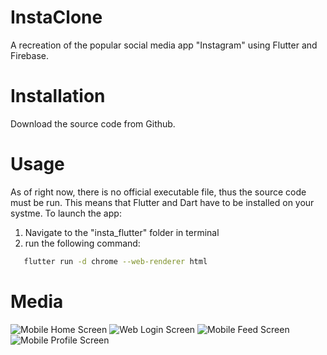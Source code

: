 # InstaClone
A recreation of the popular social media app "Instagram" using Flutter and Firebase.

# Installation
Download the source code from Github.

# Usage
As of right now, there is no official executable file, thus the source code must be run. This means that Flutter and Dart have to be installed on your systme. To launch the app:
1. Navigate to the "insta_flutter" folder in terminal
2. run the following command:
```bash
   flutter run -d chrome --web-renderer html
```
# Media
![Mobile Home Screen](https://github.com/haashirk20/instaClone/assets/114118228/8881a242-dfe1-4bc2-8923-15ba174e9ed5)
![Web Login Screen](https://github.com/haashirk20/instaClone/assets/114118228/7a784a99-547a-4730-a19e-9efe30f60729)
![Mobile Feed Screen](https://github.com/haashirk20/instaClone/assets/114118228/1cc44770-ce90-470e-be48-6c24f1180bca)
![Mobile Profile Screen](https://github.com/haashirk20/instaClone/assets/114118228/713ab0db-2741-4ce3-9425-b7503e94255e)

